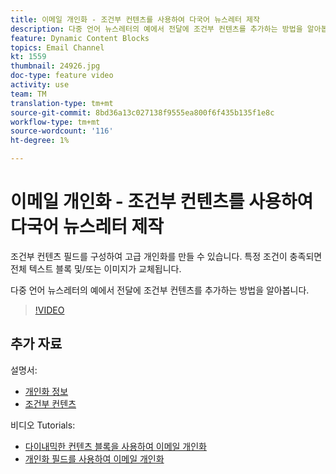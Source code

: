```yaml
---
title: 이메일 개인화 - 조건부 컨텐츠를 사용하여 다국어 뉴스레터 제작
description: 다중 언어 뉴스레터의 예에서 전달에 조건부 컨텐츠를 추가하는 방법을 알아봅니다.
feature: Dynamic Content Blocks
topics: Email Channel
kt: 1559
thumbnail: 24926.jpg
doc-type: feature video
activity: use
team: TM
translation-type: tm+mt
source-git-commit: 8bd36a13c027138f9555ea800f6f435b135f1e8c
workflow-type: tm+mt
source-wordcount: '116'
ht-degree: 1%

---
```



# 이메일 개인화 - 조건부 컨텐츠를 사용하여 다국어 뉴스레터 제작

조건부 컨텐츠 필드를 구성하여 고급 개인화를 만들 수 있습니다. 특정 조건이 충족되면 전체 텍스트 블록 및/또는 이미지가 교체됩니다.

다중 언어 뉴스레터의 예에서 전달에 조건부 컨텐츠를 추가하는 방법을 알아봅니다.

>[!VIDEO](https://video.tv.adobe.com/v/24926?quality=12)

## 추가 자료

설명서:

* [개인화 정보](https://docs.adobe.com/content/help/en/campaign-classic/using/sending-messages/personalizing-deliveries/about-personalization.html)
* [조건부 컨텐츠](https://docs.adobe.com/content/help/en/campaign-classic/using/sending-messages/personalizing-deliveries/conditional-content.html)

비디오 Tutorials:

* [다이내믹한 컨텐츠 블록을 사용하여 이메일 개인화](/help/acc/sending-messages/email-channel/personalization-with-dynamic-content-blocks.md)
* [개인화 필드를 사용하여 이메일 개인화](/help/acc/sending-messages/email-channel/personalizing-emails-using-personalization-fields.md)
